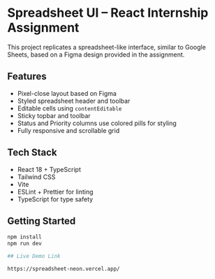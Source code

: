 # Spreadsheet UI – React Internship Assignment

This project replicates a spreadsheet-like interface, similar to Google Sheets, based on a Figma design provided in the assignment.

## Features

- Pixel-close layout based on Figma
- Styled spreadsheet header and toolbar
- Editable cells using `contentEditable`
- Sticky topbar and toolbar
- Status and Priority columns use colored pills for styling
- Fully responsive and scrollable grid

## Tech Stack

- React 18 + TypeScript
- Tailwind CSS
- Vite
- ESLint + Prettier for linting
- TypeScript for type safety

## Getting Started

```bash
npm install
npm run dev

## Live Demo Link

https://spreadsheet-neon.vercel.app/
